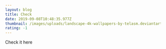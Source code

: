 ```yaml
---
layout: blog
title: Check
date: 2019-09-08T10:48:35.977Z
thumbnail: /images/uploads/landscape-4k-wallpapers-by-telasm.deviantart.com-7-.jpg
rating: -1
---
```

Check it here
